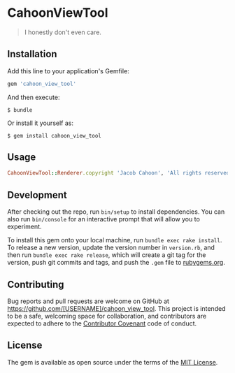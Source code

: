 # CahoonViewTool

> I honestly don't even care.

## Installation

Add this line to your application's Gemfile:

```ruby
gem 'cahoon_view_tool'
```

And then execute:

    $ bundle

Or install it yourself as:

    $ gem install cahoon_view_tool

## Usage
```ruby
CahoonViewTool::Renderer.copyright 'Jacob Cahoon', 'All rights reserved'
```

## Development

After checking out the repo, run `bin/setup` to install dependencies. You can also run `bin/console` for an interactive prompt that will allow you to experiment.

To install this gem onto your local machine, run `bundle exec rake install`. To release a new version, update the version number in `version.rb`, and then run `bundle exec rake release`, which will create a git tag for the version, push git commits and tags, and push the `.gem` file to [rubygems.org](https://rubygems.org).

## Contributing

Bug reports and pull requests are welcome on GitHub at https://github.com/[USERNAME]/cahoon_view_tool. This project is intended to be a safe, welcoming space for collaboration, and contributors are expected to adhere to the [Contributor Covenant](http://contributor-covenant.org) code of conduct.


## License

The gem is available as open source under the terms of the [MIT License](http://opensource.org/licenses/MIT).

